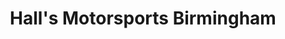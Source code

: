 ---
title: "Hall's Motorsports Birmingham"
url: /pelham/halls-motorsports-birmingham/
shop: Motorrad
---
